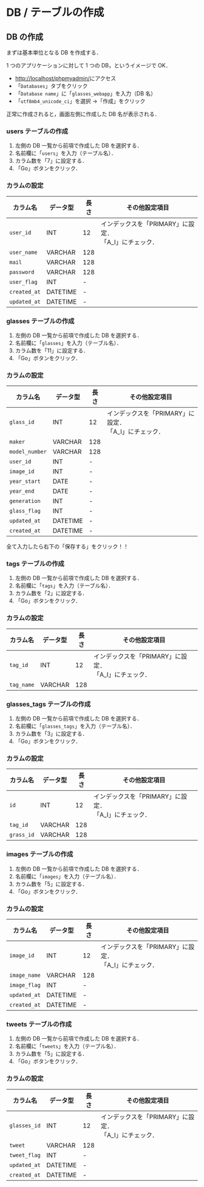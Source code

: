 # DB / テーブルの作成

## DB の作成

まずは基本単位となる DB を作成する．

1 つのアプリケーションに対して 1 つの DB，というイメージで OK．

- [http://localhost/phpmyadmin/](http://localhost/phpmyadmin/)にアクセス
- 「`Databases`」タブをクリック
- 「`Database name`」に「`glasses_webapp`」を入力（DB 名）
- 「`utf8mb4_unicode_ci`」を選択 →「作成」をクリック

正常に作成されると，画面左側に作成した DB 名が表示される．

### users テーブルの作成

1. 左側の DB 一覧から前項で作成した DB を選択する．
2. 名前欄に「`users`」を入力（テーブル名）．
3. カラム数を「7」に設定する．
4. 「Go」ボタンをクリック．

### カラムの設定

| カラム名     | データ型 | 長さ | その他設定項目                                            |
| ------------ | -------- | ---- | --------------------------------------------------------- |
| `user_id`    | INT      | 12   | インデックスを「PRIMARY」に設定．</br>「A_I」にチェック． |
| `user_name`  | VARCHAR  | 128  |                                                           |
| `mail`       | VARCHAR  | 128  |                                                           |
| `password`   | VARCHAR  | 128  |                                                           |
| `user_flag`  | INT      | -    |                                                           |
| `created_at` | DATETIME | -    |                                                           |
| `updated_at` | DATETIME | -    |                                                           |

### glasses テーブルの作成

1. 左側の DB 一覧から前項で作成した DB を選択する．
2. 名前欄に「`glasses`」を入力（テーブル名）．
3. カラム数を「11」に設定する．
4. 「Go」ボタンをクリック．

### カラムの設定

| カラム名       | データ型 | 長さ | その他設定項目                                                 |
| -------------- | -------- | ---- | -------------------------------------------------------------- |
| `glass_id`     | INT      | 12   | インデックスを「PRIMARY」に設定．</br>「A_I」にチェック． 　　 |
| `maker`        | VARCHAR  | 128  |                                                                |
| `model_number` | VARCHAR  | 128  |                                                                |
| `user_id`      | INT      | -    |                                                                |
| `image_id`     | INT      | -    |                                                                |
| `year_start`   | DATE     | -    |                                                                |
| `year_end`     | DATE     | -    |                                                                |
| `generation`   | INT      | -    |                                                                |
| `glass_flag`   | INT      | -    |                                                                |
| `updated_at`   | DATETIME | -    |                                                                |
| `created_at`   | DATETIME | -    |                                                                |

全て入力したら右下の「保存する」をクリック！！

### tags テーブルの作成

1. 左側の DB 一覧から前項で作成した DB を選択する．
2. 名前欄に「`tags`」を入力（テーブル名）．
3. カラム数を「2」に設定する．
4. 「Go」ボタンをクリック．

### カラムの設定

| カラム名   | データ型 | 長さ | その他設定項目                                            |
| ---------- | -------- | ---- | --------------------------------------------------------- |
| `tag_id`   | INT      | 12   | インデックスを「PRIMARY」に設定．</br>「A_I」にチェック． |
| `tag_name` | VARCHAR  | 128  |                                                           |

### glasses_tags テーブルの作成

1. 左側の DB 一覧から前項で作成した DB を選択する．
2. 名前欄に「`glasses_tags`」を入力（テーブル名）．
3. カラム数を「3」に設定する．
4. 「Go」ボタンをクリック．

### カラムの設定

| カラム名   | データ型 | 長さ | その他設定項目                                            |
| ---------- | -------- | ---- | --------------------------------------------------------- |
| `id`       | INT      | 12   | インデックスを「PRIMARY」に設定．</br>「A_I」にチェック． |
| `tag_id`   | VARCHAR  | 128  |                                                           |
| `grass_id` | VARCHAR  | 128  |                                                           |

### images テーブルの作成

1. 左側の DB 一覧から前項で作成した DB を選択する．
2. 名前欄に「`images`」を入力（テーブル名）．
3. カラム数を「5」に設定する．
4. 「Go」ボタンをクリック．

### カラムの設定

| カラム名     | データ型 | 長さ | その他設定項目                                            |
| ------------ | -------- | ---- | --------------------------------------------------------- |
| `image_id`   | INT      | 12   | インデックスを「PRIMARY」に設定．</br>「A_I」にチェック． |
| `image_name` | VARCHAR  | 128  |                                                           |
| `image_flag` | INT      | -    |                                                           |
| `updated_at` | DATETIME | -    |                                                           |
| `created_at` | DATETIME | -    |                                                           |

### tweets テーブルの作成

1. 左側の DB 一覧から前項で作成した DB を選択する．
2. 名前欄に「`tweets`」を入力（テーブル名）．
3. カラム数を「5」に設定する．
4. 「Go」ボタンをクリック．

### カラムの設定

| カラム名     | データ型 | 長さ | その他設定項目                                            |
| ------------ | -------- | ---- | --------------------------------------------------------- |
| `glasses_id` | INT      | 12   | インデックスを「PRIMARY」に設定．</br>「A_I」にチェック． |
| `tweet`      | VARCHAR  | 128  |                                                           |
| `tweet_flag` | INT      | -    |                                                           |
| `updated_at` | DATETIME | -    |                                                           |
| `created_at` | DATETIME | -    |                                                           |
